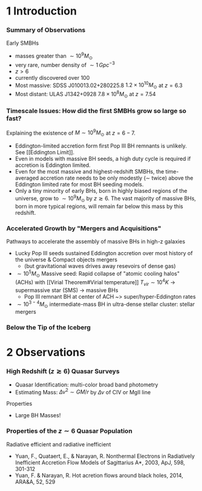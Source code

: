 # 1 Introduction
### Summary of Observations
Early SMBHs
- masses greater than $\sim 10^9 M_\odot$
- very rare, number density of $\sim 1\, Gpc^{-3}$ 
- $z > 6$
- currently discovered over 100
- Most massive: SDSS J010013.02+280225.8 $1.2\times10^{10} M_\odot$ at $z=6.3$
- Most distant: ULAS J1342+0928 $7.8\times10^{8} M_\odot$ at $z=7.54$

### Timescale Issues: How did the first SMBHs grow so large so fast?
Explaining the existence of $M \sim 10^9 M_\odot$ at $z=6-7$.
- Eddington-limited accretion form first Pop III BH remnants is unlikely. See [[Eddington Limit]].
- Even in models with massive BH seeds, a high duty cycle is required if accretion is Eddington limited.
- Even for the most massive and highest-redshift SMBHs, the time-averaged accretion rate needs to be only modestly (∼ twice) above the Eddington limited rate for most BH seeding models.
- Only a tiny minority of early BHs, born in highly biased regions of the universe, grow to $∼ 10^9M_\odot$ by $z \gtrsim 6$. The vast majority of massive BHs, born in more typical regions, will remain far below this mass by this redshift.


### Accelerated Growth by "Mergers and Acquisitions"
Pathways to accelerate the assembly of massive BHs in high-z galaxies
- Lucky Pop III seeds sustained Eddington accretion over most history of the universe & Compact objects mergers 
	- (but gravitational waves drives away resevoirs of dense gas)
- $\sim 10^5 M_\odot$ Massive seed: Rapid collapse of "atomic cooling halos" (ACHs) with [[Virial Theorem#Virial temperature]] $T_{vir} \sim 10^4 K$ -> supermassive star (SMS) -> massive BHs
	- Pop III remnant BH at center of ACH ~> super/hyper-Eddington rates
- $\sim 10^{3-4} M_\odot$ intermediate-mass BH in ultra-dense stellar cluster: stellar mergers

### Below the Tip of the Iceberg

# 2 Observations

### High Redshift ($z \gtrsim 6$) Quasar Surveys
- Quasar Identification: multi-color broad band photometry
- Estimating Mass: $\Delta \nu^2 \sim GM/r$ by $\Delta \nu$ of CIV or MgII line

Properties
- Large BH Masses!

### Properties of the $z\sim 6$ Quasar Population


Radiative efficient and radiative inefficient
-   Yuan, F., Quataert, E., & Narayan, R. Nonthermal Electrons in Radiatively Inefficient Accretion Flow Models of Sagittarius A*, 2003, ApJ, 598, 301-312
-   Yuan, F. & Narayan, R. Hot acretion flows around black holes, 2014, ARA&A, 52, 529
